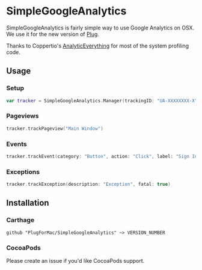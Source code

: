 # SimpleGoogleAnalytics

SimpleGoogleAnalytics is fairly simple way to use Google Analytics on OSX. We use it for the new version of [Plug](http://www.plugformac.com).

Thanks to Coppertio's [AnalyticEverything](https://github.com/Coppertino/AnalyticEverything) for most of the system profiling code.

## Usage


### Setup

```swift
var tracker = SimpleGoogleAnalytics.Manager(trackingID: "UA-XXXXXXXX-X", appBundle: NSBundle.mainBundle(), userID: nil)
```

### Pageviews

```swift
tracker.trackPageview("Main Window")
```

### Events

```swift
tracker.trackEvent(category: "Button", action: "Click", label: "Sign In", value: nil)
```

### Exceptions

```swift
tracker.trackException(description: "Exception", fatal: true)
```

## Installation

### Carthage

```ogdl
github "PlugForMac/SimpleGoogleAnalytics" ~> VERSION_NUMBER
```

### CocoaPods

Please create an issue if you'd like CocoaPods support.
